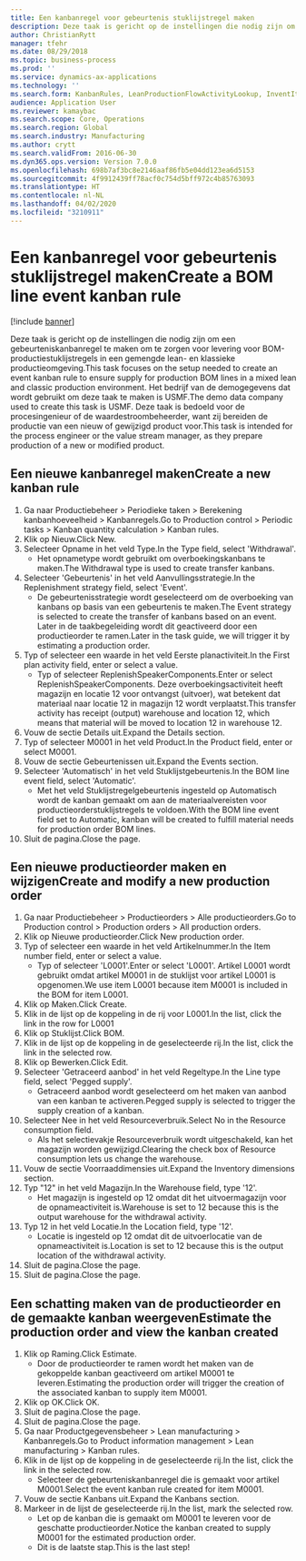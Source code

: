 ```yaml
---
title: Een kanbanregel voor gebeurtenis stuklijstregel maken
description: Deze taak is gericht op de instellingen die nodig zijn om een gebeurteniskanbanregel te maken om te zorgen voor levering voor BOM-productiestuklijstregels in een gemengde lean- en klassieke productieomgeving.
author: ChristianRytt
manager: tfehr
ms.date: 08/29/2018
ms.topic: business-process
ms.prod: ''
ms.service: dynamics-ax-applications
ms.technology: ''
ms.search.form: KanbanRules, LeanProductionFlowActivityLookup, InventItemIdLookupSimple, ProdTableListPage, ProdTableCreate, InventItemIdLookupPurchase, ProdTable, ProdBOM, ProdParmCostEstimation
audience: Application User
ms.reviewer: kamaybac
ms.search.scope: Core, Operations
ms.search.region: Global
ms.search.industry: Manufacturing
ms.author: crytt
ms.search.validFrom: 2016-06-30
ms.dyn365.ops.version: Version 7.0.0
ms.openlocfilehash: 698b7af3bc8e2146aaf86fb5e04dd123ea6d5153
ms.sourcegitcommit: 4f9912439ff78acf0c754d5bff972c4b85763093
ms.translationtype: HT
ms.contentlocale: nl-NL
ms.lasthandoff: 04/02/2020
ms.locfileid: "3210911"
---
```

# <a name="create-a-bom-line-event-kanban-rule"></a><span data-ttu-id="6bd25-103">Een kanbanregel voor gebeurtenis stuklijstregel maken</span><span class="sxs-lookup"><span data-stu-id="6bd25-103">Create a BOM line event kanban rule</span></span>

[!include [banner](../../includes/banner.md)]

<span data-ttu-id="6bd25-104">Deze taak is gericht op de instellingen die nodig zijn om een gebeurteniskanbanregel te maken om te zorgen voor levering voor BOM-productiestuklijstregels in een gemengde lean- en klassieke productieomgeving.</span><span class="sxs-lookup"><span data-stu-id="6bd25-104">This task focuses on the setup needed to create an event kanban rule to ensure supply for production BOM lines in a mixed lean and classic production environment.</span></span> <span data-ttu-id="6bd25-105">Het bedrijf van de demogegevens dat wordt gebruikt om deze taak te maken is USMF.</span><span class="sxs-lookup"><span data-stu-id="6bd25-105">The demo data company used to create this task is USMF.</span></span> <span data-ttu-id="6bd25-106">Deze taak is bedoeld voor de procesingenieur of de waardestroombeheerder, want zij bereiden de productie van een nieuw of gewijzigd product voor.</span><span class="sxs-lookup"><span data-stu-id="6bd25-106">This task is intended for the process engineer or the value stream manager, as they prepare production of a new or modified product.</span></span>


## <a name="create-a-new-kanban-rule"></a><span data-ttu-id="6bd25-107">Een nieuwe kanbanregel maken</span><span class="sxs-lookup"><span data-stu-id="6bd25-107">Create a new kanban rule</span></span>
1. <span data-ttu-id="6bd25-108">Ga naar Productiebeheer > Periodieke taken > Berekening kanbanhoeveelheid > Kanbanregels.</span><span class="sxs-lookup"><span data-stu-id="6bd25-108">Go to Production control > Periodic tasks > Kanban quantity calculation > Kanban rules.</span></span>
2. <span data-ttu-id="6bd25-109">Klik op Nieuw.</span><span class="sxs-lookup"><span data-stu-id="6bd25-109">Click New.</span></span>
3. <span data-ttu-id="6bd25-110">Selecteer Opname in het veld Type.</span><span class="sxs-lookup"><span data-stu-id="6bd25-110">In the Type field, select 'Withdrawal'.</span></span>
    * <span data-ttu-id="6bd25-111">Het opnametype wordt gebruikt om overboekingskanbans te maken.</span><span class="sxs-lookup"><span data-stu-id="6bd25-111">The Withdrawal type is used to create transfer kanbans.</span></span>  
4. <span data-ttu-id="6bd25-112">Selecteer 'Gebeurtenis' in het veld Aanvullingsstrategie.</span><span class="sxs-lookup"><span data-stu-id="6bd25-112">In the Replenishment strategy field, select 'Event'.</span></span>
    * <span data-ttu-id="6bd25-113">De gebeurtenisstrategie wordt geselecteerd om de overboeking van kanbans op basis van een gebeurtenis te maken.</span><span class="sxs-lookup"><span data-stu-id="6bd25-113">The Event strategy is selected to create the transfer of kanbans based on an event.</span></span> <span data-ttu-id="6bd25-114">Later in de taakbegeleiding wordt dit geactiveerd door een productieorder te ramen.</span><span class="sxs-lookup"><span data-stu-id="6bd25-114">Later in the task guide, we will trigger it by estimating a production order.</span></span>  
5. <span data-ttu-id="6bd25-115">Typ of selecteer een waarde in het veld Eerste planactiviteit.</span><span class="sxs-lookup"><span data-stu-id="6bd25-115">In the First plan activity field, enter or select a value.</span></span>
    * <span data-ttu-id="6bd25-116">Typ of selecteer ReplenishSpeakerComponents.</span><span class="sxs-lookup"><span data-stu-id="6bd25-116">Enter or select ReplenishSpeakerComponents.</span></span> <span data-ttu-id="6bd25-117">Deze overboekingsactiviteit heeft magazijn en locatie 12 voor ontvangst (uitvoer), wat betekent dat materiaal naar locatie 12 in magazijn 12 wordt verplaatst.</span><span class="sxs-lookup"><span data-stu-id="6bd25-117">This transfer activity has receipt (output) warehouse and location 12, which means that material will be moved to location 12 in warehouse 12.</span></span>  
6. <span data-ttu-id="6bd25-118">Vouw de sectie Details uit.</span><span class="sxs-lookup"><span data-stu-id="6bd25-118">Expand the Details section.</span></span>
7. <span data-ttu-id="6bd25-119">Typ of selecteer M0001 in het veld Product.</span><span class="sxs-lookup"><span data-stu-id="6bd25-119">In the Product field, enter or select M0001.</span></span>
8. <span data-ttu-id="6bd25-120">Vouw de sectie Gebeurtenissen uit.</span><span class="sxs-lookup"><span data-stu-id="6bd25-120">Expand the Events section.</span></span>
9. <span data-ttu-id="6bd25-121">Selecteer 'Automatisch' in het veld Stuklijstgebeurtenis.</span><span class="sxs-lookup"><span data-stu-id="6bd25-121">In the BOM line event field, select 'Automatic'.</span></span>
    * <span data-ttu-id="6bd25-122">Met het veld Stuklijstregelgebeurtenis ingesteld op Automatisch wordt de kanban gemaakt om aan de materiaalvereisten voor productieorderstuklijstregels te voldoen.</span><span class="sxs-lookup"><span data-stu-id="6bd25-122">With the BOM line event field set to Automatic, kanban will be created to fulfill material needs for production order BOM lines.</span></span>  
10. <span data-ttu-id="6bd25-123">Sluit de pagina.</span><span class="sxs-lookup"><span data-stu-id="6bd25-123">Close the page.</span></span>

## <a name="create-and-modify-a-new-production-order"></a><span data-ttu-id="6bd25-124">Een nieuwe productieorder maken en wijzigen</span><span class="sxs-lookup"><span data-stu-id="6bd25-124">Create and modify a new production order</span></span>
1. <span data-ttu-id="6bd25-125">Ga naar Productiebeheer > Productieorders > Alle productieorders.</span><span class="sxs-lookup"><span data-stu-id="6bd25-125">Go to Production control > Production orders > All production orders.</span></span>
2. <span data-ttu-id="6bd25-126">Klik op Nieuwe productieorder.</span><span class="sxs-lookup"><span data-stu-id="6bd25-126">Click New production order.</span></span>
3. <span data-ttu-id="6bd25-127">Typ of selecteer een waarde in het veld Artikelnummer.</span><span class="sxs-lookup"><span data-stu-id="6bd25-127">In the Item number field, enter or select a value.</span></span>
    * <span data-ttu-id="6bd25-128">Typ of selecteer 'L0001'.</span><span class="sxs-lookup"><span data-stu-id="6bd25-128">Enter or select 'L0001'.</span></span> <span data-ttu-id="6bd25-129">Artikel L0001 wordt gebruikt omdat artikel M0001 in de stuklijst voor artikel L0001 is opgenomen.</span><span class="sxs-lookup"><span data-stu-id="6bd25-129">We use item L0001 because item M0001 is included in the BOM for item L0001.</span></span>  
4. <span data-ttu-id="6bd25-130">Klik op Maken.</span><span class="sxs-lookup"><span data-stu-id="6bd25-130">Click Create.</span></span>
5. <span data-ttu-id="6bd25-131">Klik in de lijst op de koppeling in de rij voor L0001.</span><span class="sxs-lookup"><span data-stu-id="6bd25-131">In the list, click the link in the row for L0001</span></span>
6. <span data-ttu-id="6bd25-132">Klik op Stuklijst.</span><span class="sxs-lookup"><span data-stu-id="6bd25-132">Click BOM.</span></span>
7. <span data-ttu-id="6bd25-133">Klik in de lijst op de koppeling in de geselecteerde rij.</span><span class="sxs-lookup"><span data-stu-id="6bd25-133">In the list, click the link in the selected row.</span></span>
8. <span data-ttu-id="6bd25-134">Klik op Bewerken.</span><span class="sxs-lookup"><span data-stu-id="6bd25-134">Click Edit.</span></span>
9. <span data-ttu-id="6bd25-135">Selecteer 'Getraceerd aanbod' in het veld Regeltype.</span><span class="sxs-lookup"><span data-stu-id="6bd25-135">In the Line type field, select 'Pegged supply'.</span></span>
    * <span data-ttu-id="6bd25-136">Getraceerd aanbod wordt geselecteerd om het maken van aanbod van een kanban te activeren.</span><span class="sxs-lookup"><span data-stu-id="6bd25-136">Pegged supply is selected to trigger the supply creation of a kanban.</span></span>  
10. <span data-ttu-id="6bd25-137">Selecteer Nee in het veld Resourceverbruik.</span><span class="sxs-lookup"><span data-stu-id="6bd25-137">Select No in the Resource consumption field.</span></span>
    * <span data-ttu-id="6bd25-138">Als het selectievakje Resourceverbruik wordt uitgeschakeld, kan het magazijn worden gewijzigd.</span><span class="sxs-lookup"><span data-stu-id="6bd25-138">Clearing the check box of Resource consumption lets us change the warehouse.</span></span>  
11. <span data-ttu-id="6bd25-139">Vouw de sectie Voorraaddimensies uit.</span><span class="sxs-lookup"><span data-stu-id="6bd25-139">Expand the Inventory dimensions section.</span></span>
12. <span data-ttu-id="6bd25-140">Typ "12" in het veld Magazijn.</span><span class="sxs-lookup"><span data-stu-id="6bd25-140">In the Warehouse field, type '12'.</span></span>
    * <span data-ttu-id="6bd25-141">Het magazijn is ingesteld op 12 omdat dit het uitvoermagazijn voor de opnameactiviteit is.</span><span class="sxs-lookup"><span data-stu-id="6bd25-141">Warehouse is set to 12 because this is the output warehouse for the withdrawal activity.</span></span>  
13. <span data-ttu-id="6bd25-142">Typ 12 in het veld Locatie.</span><span class="sxs-lookup"><span data-stu-id="6bd25-142">In the Location field, type '12'.</span></span>
    * <span data-ttu-id="6bd25-143">Locatie is ingesteld op 12 omdat dit de uitvoerlocatie van de opnameactiviteit is.</span><span class="sxs-lookup"><span data-stu-id="6bd25-143">Location is set to 12 because this is the output location of the withdrawal activity.</span></span>  
14. <span data-ttu-id="6bd25-144">Sluit de pagina.</span><span class="sxs-lookup"><span data-stu-id="6bd25-144">Close the page.</span></span>
15. <span data-ttu-id="6bd25-145">Sluit de pagina.</span><span class="sxs-lookup"><span data-stu-id="6bd25-145">Close the page.</span></span>

## <a name="estimate-the-production-order-and-view-the-kanban-created"></a><span data-ttu-id="6bd25-146">Een schatting maken van de productieorder en de gemaakte kanban weergeven</span><span class="sxs-lookup"><span data-stu-id="6bd25-146">Estimate the production order and view the kanban created</span></span>
1. <span data-ttu-id="6bd25-147">Klik op Raming.</span><span class="sxs-lookup"><span data-stu-id="6bd25-147">Click Estimate.</span></span>
    * <span data-ttu-id="6bd25-148">Door de productieorder te ramen wordt het maken van de gekoppelde kanban geactiveerd om artikel M0001 te leveren.</span><span class="sxs-lookup"><span data-stu-id="6bd25-148">Estimating the production order will trigger the creation of the associated kanban to supply item M0001.</span></span>  
2. <span data-ttu-id="6bd25-149">Klik op OK.</span><span class="sxs-lookup"><span data-stu-id="6bd25-149">Click OK.</span></span>
3. <span data-ttu-id="6bd25-150">Sluit de pagina.</span><span class="sxs-lookup"><span data-stu-id="6bd25-150">Close the page.</span></span>
4. <span data-ttu-id="6bd25-151">Sluit de pagina.</span><span class="sxs-lookup"><span data-stu-id="6bd25-151">Close the page.</span></span>
5. <span data-ttu-id="6bd25-152">Ga naar Productgegevensbeheer > Lean manufacturing > Kanbanregels.</span><span class="sxs-lookup"><span data-stu-id="6bd25-152">Go to Product information management > Lean manufacturing > Kanban rules.</span></span>
6. <span data-ttu-id="6bd25-153">Klik in de lijst op de koppeling in de geselecteerde rij.</span><span class="sxs-lookup"><span data-stu-id="6bd25-153">In the list, click the link in the selected row.</span></span>
    * <span data-ttu-id="6bd25-154">Selecteer de gebeurteniskanbanregel die is gemaakt voor artikel M0001.</span><span class="sxs-lookup"><span data-stu-id="6bd25-154">Select the event kanban rule created for item M0001.</span></span>  
7. <span data-ttu-id="6bd25-155">Vouw de sectie Kanbans uit.</span><span class="sxs-lookup"><span data-stu-id="6bd25-155">Expand the Kanbans section.</span></span>
8. <span data-ttu-id="6bd25-156">Markeer in de lijst de geselecteerde rij.</span><span class="sxs-lookup"><span data-stu-id="6bd25-156">In the list, mark the selected row.</span></span>
    * <span data-ttu-id="6bd25-157">Let op de kanban die is gemaakt om M0001 te leveren voor de geschatte productieorder.</span><span class="sxs-lookup"><span data-stu-id="6bd25-157">Notice the kanban created to supply M0001 for the estimated production order.</span></span>  
    * <span data-ttu-id="6bd25-158">Dit is de laatste stap.</span><span class="sxs-lookup"><span data-stu-id="6bd25-158">This is the last step!</span></span>  


